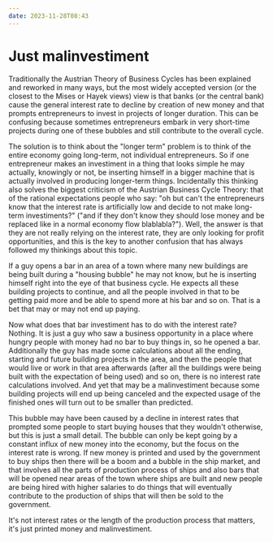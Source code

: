 ```yaml
---
date: 2023-11-28T08:43
---
```


# Just malinvestiment

Traditionally the Austrian Theory of Business Cycles has been explained and reworked in many ways, but the most widely accepted version (or the closest to the Mises or Hayek views) view is that banks (or the central bank) cause the general interest rate to decline by creation of new money and that prompts entrepreneurs to invest in projects of longer duration. This can be confusing because sometimes entrepreneurs embark in very short-time projects during one of these bubbles and still contribute to the overall cycle.

The solution is to think about the "longer term" problem is to think of the entire economy going long-term, not individual entrepreneurs. So if one entrepreneur makes an investiment in a thing that looks simple he may actually, knowingly or not, be inserting himself in a bigger machine that is actually involved in producing longer-term things. Incidentally this thinking also solves the biggest criticism of the Austrian Business Cycle Theory: that of the rational expectations people who say: "oh but can't the entrepreneurs know that the interest rate is artificially low and decide to not make long-term investiments?" ("and if they don't know they should lose money and be replaced like in a normal economy flow blablabla?"). Well, the answer is that they are not really relying on the interest rate, they are only looking for profit opportunities, and this is the key to another confusion that has always followed my thinkings about this topic.

If a guy opens a bar in an area of a town where many new buildings are being built during a "housing bubble" he may not know, but he is inserting himself right into the eye of that business cycle. He expects all these building projects to continue, and all the people involved in that to be getting paid more and be able to spend more at his bar and so on. That is a bet that may or may not end up paying.

Now what does that bar investiment has to do with the interest rate? Nothing. It is just a guy who saw a business opportunity in a place where hungry people with money had no bar to buy things in, so he opened a bar. Additionally the guy has made some calculations about all the ending, starting and future building projects in the area, and then the people that would live or work in that area afterwards (after all the buildings were being built with the expectation of being used) and so on, there is no interest rate calculations involved. And yet that may be a malinvestiment because some building projects will end up being canceled and the expected usage of the finished ones will turn out to be smaller than predicted.

This bubble may have been caused by a decline in interest rates that prompted some people to start buying houses that they wouldn't otherwise, but this is just a small detail. The bubble can only be kept going by a constant influx of new money into the economy, but the focus on the interest rate is wrong. If new money is printed and used by the government to buy ships then there will be a boom and a bubble in the ship market, and that involves all the parts of production process of ships and also bars that will be opened near areas of the town where ships are built and new people are being hired with higher salaries to do things that will eventually contribute to the production of ships that will then be sold to the government.

It's not interest rates or the length of the production process that matters, it's just printed money and malinvestiment.
